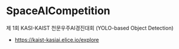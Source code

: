 # SpaceAICompetition
제 1회 KASI-KAIST 천문우주AI경진대회 (YOLO-based Object Detection)
- https://kaist-kasiai.elice.io/explore
